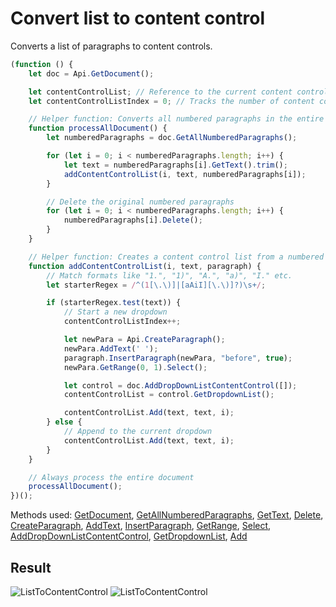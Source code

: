 # Convert list to content control

Converts a list of paragraphs to content controls.

```ts
(function () {
    let doc = Api.GetDocument();

    let contentControlList; // Reference to the current content control list (dropdown)
    let contentControlListIndex = 0; // Tracks the number of content control lists created

    // Helper function: Converts all numbered paragraphs in the entire document into content control lists
    function processAllDocument() {
        let numberedParagraphs = doc.GetAllNumberedParagraphs();

        for (let i = 0; i < numberedParagraphs.length; i++) {
            let text = numberedParagraphs[i].GetText().trim();
            addContentControlList(i, text, numberedParagraphs[i]);
        }

        // Delete the original numbered paragraphs
        for (let i = 0; i < numberedParagraphs.length; i++) {
            numberedParagraphs[i].Delete();
        }
    }

    // Helper function: Creates a content control list from a numbered paragraph
    function addContentControlList(i, text, paragraph) {
        // Match formats like "1.", "1)", "A.", "a)", "I." etc.
        let starterRegex = /^(1[\.\)]|[aAiI][\.\)]?)\s+/;

        if (starterRegex.test(text)) {
            // Start a new dropdown
            contentControlListIndex++;

            let newPara = Api.CreateParagraph();
            newPara.AddText(' ');
            paragraph.InsertParagraph(newPara, "before", true);
            newPara.GetRange(0, 1).Select();

            let control = doc.AddDropDownListContentControl([]);
            contentControlList = control.GetDropdownList();

            contentControlList.Add(text, text, i);
        } else {
            // Append to the current dropdown
            contentControlList.Add(text, text, i);
        }
    }

    // Always process the entire document
    processAllDocument();
})();
```

Methods used: [GetDocument](/docs/office-api/usage-api/text-document-api/Api/Methods/GetDocument.md), [GetAllNumberedParagraphs](/docs/office-api/usage-api/text-document-api/ApiDocument/Methods/GetAllNumberedParagraphs.md), [GetText](/docs/office-api/usage-api/text-document-api/ApiParagraph/Methods/GetText.md), [Delete](/docs/office-api/usage-api/text-document-api/ApiParagraph/Methods/Delete.md), [CreateParagraph](/docs/office-api/usage-api/text-document-api/Api/Methods/CreateParagraph.md), [AddText](/docs/office-api/usage-api/text-document-api/ApiParagraph/Methods/AddText.md), [InsertParagraph](/docs/office-api/usage-api/text-document-api/ApiParagraph/Methods/InsertParagraph.md), [GetRange](/docs/office-api/usage-api/text-document-api/ApiParagraph/Methods/GetRange.md), [Select](/docs/office-api/usage-api/text-document-api/ApiRange/Methods/Select.md), [AddDropDownListContentControl](/docs/office-api/usage-api/text-document-api/ApiDocument/Methods/AddDropDownListContentControl.md), [GetDropdownList](/docs/office-api/usage-api/text-document-api/ApiInlineLvlSdt/Methods/GetDropdownList.md), [Add](/docs/office-api/usage-api/text-document-api/ApiContentControlList/Methods/Add.md)

## Result

![ListToContentControl](/assets/images/plugins/list-to-content-control.png#gh-light-mode-only)
![ListToContentControl](/assets/images/plugins/list-to-content-control.dark.png#gh-dark-mode-only)
